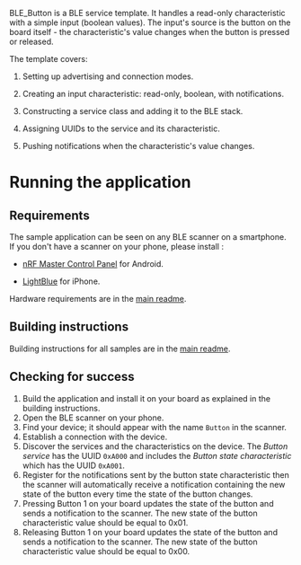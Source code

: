 BLE_Button is a BLE service template. It handles a read-only characteristic with a simple input (boolean values). The input's source is the button on the board itself - the characteristic's value changes when the button is pressed or released.

The template covers:

1. Setting up advertising and connection modes.

1. Creating an input characteristic: read-only, boolean, with notifications.

1. Constructing a service class and adding it to the BLE stack.

1. Assigning UUIDs to the service and its characteristic.

1. Pushing notifications when the characteristic's value changes.

# Running the application

## Requirements

The sample application can be seen on any BLE scanner on a smartphone. If you don't have a scanner on your phone, please install :

- [nRF Master Control Panel](https://play.google.com/store/apps/details?id=no.nordicsemi.android.mcp) for Android.

- [LightBlue](https://itunes.apple.com/gb/app/lightblue-bluetooth-low-energy/id557428110?mt=8) for iPhone.

Hardware requirements are in the [main readme](https://github.com/ARMmbed/ble-examples/blob/master/README.md).

## Building instructions

Building instructions for all samples are in the [main readme](https://github.com/ARMmbed/ble-examples/blob/master/README.md).

## Checking for success

1. Build the application and install it on your board as explained in the building instructions.
1. Open the BLE scanner on your phone.
1. Find your device; it should appear with the name `Button` in the scanner.
1. Establish a connection with the device.
1. Discover the services and the characteristics on the device. The *Button service* has the UUID `0xA000` and includes the *Button state characteristic* which has the UUID `0xA001`.
1. Register for the notifications sent by the button state characteristic then the scanner will automatically receive a notification containing the new state of the button every time the state of the button changes.
1. Pressing Button 1 on your board updates the state of the button and sends a notification to the scanner. The new state of the button characteristic value should be equal to 0x01.
1. Releasing Button 1 on your board updates the state of the button and sends a notification to the scanner. The new state of the button characteristic value should be equal to 0x00.
